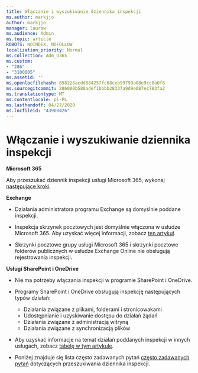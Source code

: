 ```yaml
---
title: Włączanie i wyszukiwanie dziennika inspekcji
ms.author: markjjo
author: markjjo
manager: lauraw
ms.audience: Admin
ms.topic: article
ROBOTS: NOINDEX, NOFOLLOW
localization_priority: Normal
ms.collection: Adm_O365
ms.custom:
- "286"
- "3100005"
ms.assetid: ''
ms.openlocfilehash: 858228acdd884257fc68ceb99799a08e9cc0a0f8
ms.sourcegitcommit: 286000b588adef1bbbb28337a9d9e087ec783fa2
ms.translationtype: MT
ms.contentlocale: pl-PL
ms.lasthandoff: 04/27/2020
ms.locfileid: "43908426"
---
```

# <a name="enable-and-search-the-audit-log"></a>Włączanie i wyszukiwanie dziennika inspekcji

**Microsoft 365**

Aby przeszukać dziennik inspekcji usługi Microsoft 365, wykonaj [następujące kroki](https://docs.microsoft.com/office365/securitycompliance/search-the-audit-log-in-security-and-compliance#search-the-audit-log).

**Exchange**

- Działania administratora programu Exchange są domyślnie poddane inspekcji.

- Inspekcja skrzynek pocztowych jest domyślnie włączona w usłudze Microsoft 365. Aby uzyskać więcej informacji, zobacz [ten artykuł](https://docs.microsoft.com/office365/securitycompliance/enable-mailbox-auditing).

- Skrzynki pocztowe grupy usługi Microsoft 365 i skrzynki pocztowe folderów publicznych w usłudze Exchange Online nie obsługują rejestrowania inspekcji.

**Usługi SharePoint i OneDrive**

- Nie ma potrzeby włączania inspekcji w programie SharePoint i OneDrive.

- Programy SharePoint i OneDrive obsługują inspekcję następujących typów działań:

    - Działania związane z plikami, folderami i stronicowakami
    - Udostępnianie i uzyskiwanie dostępu do działań żądań
    - Działania związane z administracją witryną
    - Działania związane z synchronizacją plików

- Aby uzyskać informacje na temat działań poddanych inspekcji w innych usługach, zobacz [tabelę w tym artykule](https://docs.microsoft.com/office365/securitycompliance/search-the-audit-log-in-security-and-compliance#audited-activities).

- Poniżej znajduje się lista często zadawanych pytań [często zadawanych pytań](https://docs.microsoft.com/office365/securitycompliance/search-the-audit-log-in-security-and-compliance#frequently-asked-questions) dotyczących przeszukiwania dziennika inspekcji.